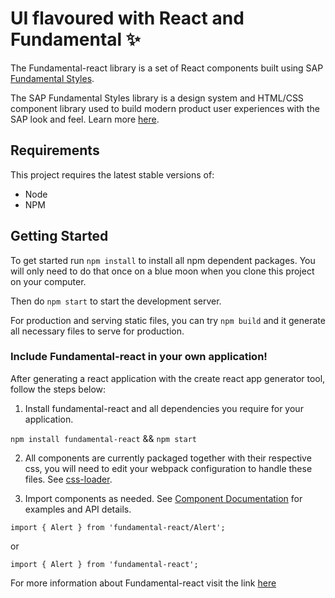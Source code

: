 # UI flavoured with React and Fundamental ✨

The Fundamental-react library is a set of React components built using SAP [Fundamental Styles](https://github.com/SAP/fundamental-styles).

The SAP Fundamental Styles library is a design system and HTML/CSS component library used to build modern product user experiences with the SAP look and feel. Learn more [here](https://github.com/SAP/fundamental-styles).

## Requirements

This project requires the latest stable versions of: 

- Node
- NPM 

## Getting Started

To get started run `npm install` to install all npm dependent packages. You will only need to do that once on a blue moon when you clone this project
on your computer.

Then do `npm start` to start the development server.

For production and serving static files, you can try `npm build` and it generate all necessary files to serve for production.

### Include Fundamental-react in your own application!

After generating a react application with the create react app generator tool, follow the steps below:

1. Install fundamental-react and all dependencies you require for your application.

`npm install fundamental-react` && `npm start`

2. All components are currently packaged together with their respective css, you will need to edit your webpack configuration to handle these files. 
See [css-loader](https://github.com/webpack-contrib/css-loader).

3. Import components as needed. See [Component Documentation](https://sap.github.io/fundamental-react) for examples and API details.

`import { Alert } from 'fundamental-react/Alert';`

or

`import { Alert } from 'fundamental-react';`

For more information about Fundamental-react visit the link [here](https://github.com/SAP/fundamental-react)
